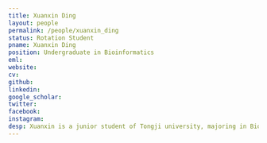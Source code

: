 ```yaml
---
title: Xuanxin Ding
layout: people
permalink: /people/xuanxin_ding
status: Rotation Student
pname: Xuanxin Ding
position: Undergraduate in Bioinformatics
eml: 
website: 
cv: 
github: 
linkedin:
google_scholar: 
twitter: 
facebook: 
instagram:
desp: Xuanxin is a junior student of Tongji university, majoring in Bioinformatics. He is now studying how to use the data of single cell to explore the difference of PBMCs under different conditions.
---
```

